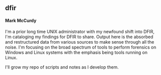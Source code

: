 ## dfir
#### Mark McCurdy  
I'm a prior long time UNIX administrator with my newfound shift into DFIR, I'm cataloging my findings for DFIR to share.  Output here is the absorbed and restructured data from various sources to make sense through all the noise.  I'm focusing on the broad spectrum of tools to perform forensics on Windows and Linux systems with the emphasis being tools running on Linux.  
  
I'll grow my repo of scripts and notes as I develop them.
